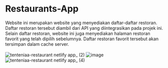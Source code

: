 # Restaurants-App

Website ini merupakan website yang menyediakan daftar-daftar restoran. Daftar restoran tersebut diambil dari API yang diintegrasikan pada projek ini.
Selain daftar restoran, website ini juga menyediakan halaman restoran favorit yang telah dipilih sebelumnya.
Daftar restoran favorit tersebut akan tersimpan dalam cache server.
<br><br>
![tenteniaa-restaurant netlify app_ (2)](https://user-images.githubusercontent.com/75176567/213037364-e14622a8-b039-43b8-978e-1f23926c69a0.png)
![image](https://user-images.githubusercontent.com/75176567/213037260-1dc5a136-b694-4606-aee3-3b7c9b5bb483.png)
![tenteniaa-restaurant netlify app_ (4)](https://user-images.githubusercontent.com/75176567/213037064-ff9a0664-d6e0-4b91-8eca-b88ae20924a4.png)
